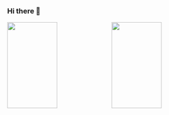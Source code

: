 ### Hi there 👋

<p>
<img width="48%" min-width="420px" height="200px" align="center" src="https://github-readme-stats.vercel.app/api/top-langs/?username=cnogueira1&layout=compact" /><img width="48%" min-width="420px" height="200px" align="center" src="https://github-readme-stats.vercel.app/api?username=cnogueira1&show_icons=true&theme=radical" />
</p>




<!--
**cnogueira1/cnogueira1** is a ✨ _special_ ✨ repository because its `README.md` (this file) appears on your GitHub profile.

Here are some ideas to get you started:

- 🔭 I’m currently working on ...
- 🌱 I’m currently learning ...
- 👯 I’m looking to collaborate on ...
- 🤔 I’m looking for help with ...
- 💬 Ask me about ...
- 📫 How to reach me: ...
- 😄 Pronouns: ...
- ⚡ Fun fact: ...
-->
